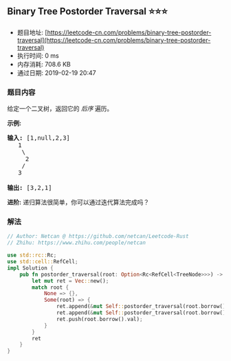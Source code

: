 ## Binary Tree Postorder Traversal :star::star::star:
- 题目地址: [https://leetcode-cn.com/problems/binary-tree-postorder-traversal](https://leetcode-cn.com/problems/binary-tree-postorder-traversal)
- 执行时间: 0 ms 
- 内存消耗: 708.6 KB
- 通过日期: 2019-02-19 20:47

### 题目内容
<p>给定一个二叉树，返回它的 <em>后序 </em>遍历。</p>

<p><strong>示例:</strong></p>

<pre><strong>输入:</strong> [1,null,2,3]  
   1
    \
     2
    /
   3 

<strong>输出:</strong> [3,2,1]</pre>

<p><strong>进阶:</strong> 递归算法很简单，你可以通过迭代算法完成吗？</p>


### 解法
```rust
// Author: Netcan @ https://github.com/netcan/Leetcode-Rust
// Zhihu: https://www.zhihu.com/people/netcan

use std::rc::Rc;
use std::cell::RefCell;
impl Solution {
    pub fn postorder_traversal(root: Option<Rc<RefCell<TreeNode>>>) -> Vec<i32> {
        let mut ret = Vec::new();
        match root {
            None => {},
            Some(root) => {
                ret.append(&mut Self::postorder_traversal(root.borrow().left.clone()));
                ret.append(&mut Self::postorder_traversal(root.borrow().right.clone()));
                ret.push(root.borrow().val);
            }
        }
        ret
    }
}


```
